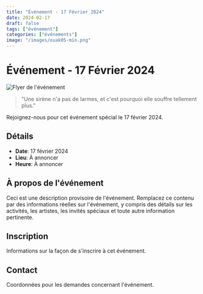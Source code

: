 ```yaml
---
title: "Événement - 17 Février 2024"
date: 2024-02-17
draft: false
tags: ["événement"]
categories: ["événements"]
image: "/images/ouak05-min.png"
---
```


# Événement - 17 Février 2024

![Flyer de l'événement](/images/ouak05-min.png)

> "Une sirène n'a pas de larmes, et c'est pourquoi elle souffre tellement plus."

Rejoignez-nous pour cet événement spécial le 17 février 2024.

## Détails

- **Date**: 17 février 2024
- **Lieu**: À annoncer
- **Heure**: À annoncer

## À propos de l'événement

Ceci est une description provisoire de l'événement. Remplacez ce contenu par des informations réelles sur l'événement, y compris des détails sur les activités, les artistes, les invités spéciaux et toute autre information pertinente.

## Inscription

Informations sur la façon de s'inscrire à cet événement.

## Contact

Coordonnées pour les demandes concernant l'événement.